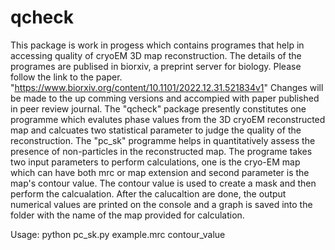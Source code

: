 # qcheck
This package is work in progess which contains programes that help in accessing quality of cryoEM 3D map reconstruction. 
The details of the programes are publised in biorxiv, a preprint server for biology. Please follow the link to the paper. "https://www.biorxiv.org/content/10.1101/2022.12.31.521834v1"
Changes will be made to the up comming versions and accompied with paper published in peer review journal. 
The "qcheck" package presently constitutes one programme which evalutes phase values from the 3D cryoEM reconstructed map and calcuates two statistical parameter to judge the quality of the reconstruction. 
The "pc_sk" programme helps in quantitatively assess the presence of non-particles in the reconstructed map. 
The programe takes two input parameters to perform calculations, one is the cryo-EM map which can have both mrc or map extension and second parameter is the map's contour value. 
The contour value is used to create a mask and then perform the calcualation. 
After the calucaltion are done, the output numerical values are printed on the console and a graph is saved into the folder with the name of the map provided for calculation. 

Usage:
python pc_sk.py example.mrc contour_value